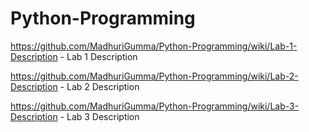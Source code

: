 # Python-Programming
https://github.com/MadhuriGumma/Python-Programming/wiki/Lab-1-Description - Lab 1 Description

https://github.com/MadhuriGumma/Python-Programming/wiki/Lab-2-Description - Lab 2 Description

https://github.com/MadhuriGumma/Python-Programming/wiki/Lab-3-Description - Lab 3 Description
